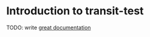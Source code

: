 # Introduction to transit-test

TODO: write [great documentation](http://jacobian.org/writing/what-to-write/)
